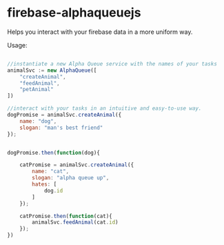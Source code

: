 # firebase-alphaqueuejs
Helps you interact with your firebase data in a more uniform way.


Usage:

```js

//instantiate a new Alpha Queue service with the names of your tasks
animalSvc := new AlphaQueue([
    "createAnimal",
    "feedAnimal",
    "petAnimal"
])

//interact with your tasks in an intuitive and easy-to-use way.
dogPromise = animalSvc.createAnimal({
    name: "dog",
    slogan: "man's best friend"
});


dogPromise.then(function(dog){

    catPromise = animalSvc.createAnimal({
        name: "cat",
        slogan: "alpha queue up",
        hates: [
            dog.id
        ]
    });

    catPromise.then(function(cat){
        animalSvc.feedAnimal(cat.id)
    });
})


```